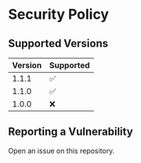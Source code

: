 # Security Policy

## Supported Versions

| Version | Supported          |
| ------- | ------------------ |
| 1.1.1   | :white_check_mark: |
| 1.1.0   | :white_check_mark: |
| 1.0.0   | :x:                |


## Reporting a Vulnerability

Open an issue on this repository.
